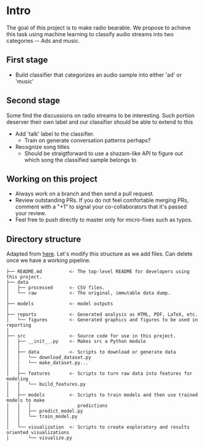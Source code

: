 # Intro

The goal of this project is to make radio bearable. We propose to achieve this task using machine learning to classify audio streams into two categories -- Ads and music. 

## First stage
- Build classifier that categorizes an audio sample into either 'ad' or 'music'

## Second stage
Some find the discussions on radio streams to be interesting. Such portion deserver their own label and our classifier should be able to extend to this
- Add 'talk' label to the classifier. 
    - Train on generate conversation patterns perhaps?
- Recognize song titles
    - Should be straigtforward to use a shazam-like API to figure out which song the classified sample belongs to
   
   
## Working on this project

- Always work on a branch and then send a pull request.
- Review outstanding PRs. If you do not feel comfortable merging PRs, comment with a "+1" to signal your co-collaborators that it's passed your review.
- Feel free to push directly to master only for micro-fixes such as typos.

## Directory structure
Adapted from [here](https://github.com/drivendata/cookiecutter-data-science). Let's modify this structure as we add files. Can delete once we have a working pipeline.
```
├── README.md          <- The top-level README for developers using this project.
├── data
│   ├── processed      <- CSV files.
│   └── raw            <- The original, immutable data dump.
│
├── models             <- model outputs 
│
├── reports            <- Generated analysis as HTML, PDF, LaTeX, etc.
│   └── figures        <- Generated graphics and figures to be used in reporting
│
├── src                <- Source code for use in this project.
│   ├── __init__.py    <- Makes src a Python module
│   │
│   ├── data           <- Scripts to download or generate data
│   │   └── download_dataset.py
|   |   └── make_dataset.py... 
│   │
│   ├── features       <- Scripts to turn raw data into features for modeling
│   │   └── build_features.py
│   │
│   ├── models         <- Scripts to train models and then use trained models to make
│   │   │                 predictions
│   │   ├── predict_model.py
│   │   └── train_model.py
│   │
│   └── visualization  <- Scripts to create exploratory and results oriented visualizations
│       └── visualize.py
```
